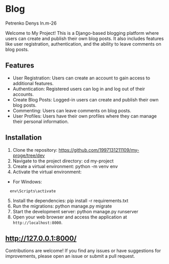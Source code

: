 # Blog
Petrenko Denys In.m-26

Welcome to My Project! This is a Django-based blogging platform where users can create and publish their own blog posts.
It also includes features like user registration, authentication, and the ability to leave comments on blog posts.

## Features

- User Registration: Users can create an account to gain access to additional features.
- Authentication: Registered users can log in and log out of their accounts.
- Create Blog Posts: Logged-in users can create and publish their own blog posts.
- Commenting: Users can leave comments on blog posts.
- User Profiles: Users have their own profiles where they can manage their personal information.

## Installation

1. Clone the repository:
https://github.com/1997131211109/my-proge/tree/dev
2. Navigate to the project directory:
 cd my-project
3. Create a virtual environment:
python -m venv env
4. Activate the virtual environment:
- For Windows:
```
  env\Scripts\activate
```
5. Install the dependencies:
pip install -r requirements.txt
6. Run the migrations:
python manage.py migrate
7. Start the development server:
python manage.py runserver
8. Open your web browser and access the application at `http://localhost:8000`.

##  http://127.0.0.1:8000/
Contributions are welcome! If you find any issues or have suggestions for improvements, please open an issue or submit a pull request.
